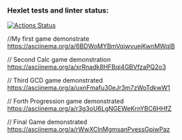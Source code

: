 ### Hexlet tests and linter status:
[![Actions Status](https://github.com/nodirbek9/java-project-61/actions/workflows/hexlet-check.yml/badge.svg)](https://github.com/nodirbek9/java-project-61/actions)

//My first game demonstrate
https://asciinema.org/a/6BDWoMYBmVqiwvuejKwnMWqIB

// Second Calc game demonstration
https://asciinema.org/a/xrRnadk8HFBqi4GBVfzaPQ2o3

// Third GCD game demonstrated
https://asciinema.org/a/uxnFmafu30eJr3m7zWoTdkwW1

// Forth Progression game demonstrated
https://asciinema.org/a/r3g3oU6LgNGEWeKrnYBC6HHfZ

// Final Game demonstrated
https://asciinema.org/a/rWwXClnMgmsanPvessGpiwPaz